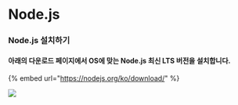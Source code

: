 # Node.js

### Node.js 설치하기

#### 아래의 다운로드 페이지에서 OS에 맞는 Node.js 최신 LTS 버전을 설치합니다.

{% embed url="https://nodejs.org/ko/download/" %}

![](<../../.gitbook/assets/2022-12-21 3.06.53.png>)
